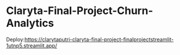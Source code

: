 # Claryta-Final-Project-Churn-Analytics
Deploy:https://clarytaputri-claryta-final-project-finalprojectstreamlit-1utnp5.streamlit.app/
